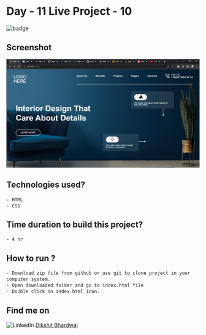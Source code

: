 # Day - 11 Live Project - 10

![badge](https://img.shields.io/badge/Webdev-Day--10-red)

## Screenshot

![Project-Screenshot](Screenshot.png)

## Technologies used?

    - HTML
    - CSS

## Time duration to build this project?

    - 4 hr

## How to run ?

    - Download zip file from github or use git to clone project in your computer system.
    - Open downloaded folder and go to index.html file
    - Double click on index.html icon.

## Find me on

![LinkedIn](https://img.shields.io/badge/LinkedIn-Connect-green) [Dikshit Bhardwaj](https://www.linkedin.com/in/dikshit-bhardwaj-8678b2191/)
